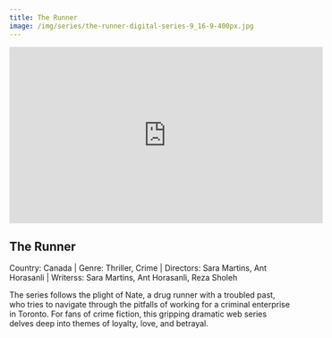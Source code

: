```yaml
---
title: The Runner
image: /img/series/the-runner-digital-series-9_16-9-400px.jpg
---
```

<iframe width="560" height="315" src="https://www.youtube-nocookie.com/embed/Anj3CAq1-NI" frameborder="0" allow="accelerometer; autoplay; encrypted-media; gyroscope; picture-in-picture" allowfullscreen></iframe>

## The Runner
Country: Canada | Genre: Thriller, Crime | Directors: Sara Martins, Ant Horasanli | Writerss: Sara Martins, Ant Horasanli, Reza Sholeh

The series follows the plight of Nate, a drug runner with a troubled past, who tries to navigate through the pitfalls of working for a criminal enterprise in Toronto. For fans of crime fiction, this gripping dramatic web series delves deep into themes of loyalty, love, and betrayal.